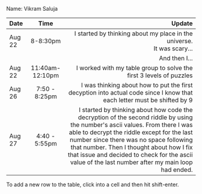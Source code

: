 Name: Vikram Saluja

| Date   |      Time       |                                                                                                                                                                                                                                                                                                                                                                   Update |
|:-------|:---------------:|-------------------------------------------------------------------------------------------------------------------------------------------------------------------------------------------------------------------------------------------------------------------------------------------------------------------------------------------------------------------------:|
| Aug 22 |    8-8:30pm     |                                                                                                                                                                                                                                                                                                I started by thinking about my place in the universe.<br/>It was scary... |
|        |                 |                                                                                                                                                                                                                                                                                                                                                            And then I... |
| Aug 22 | 11:40am-12:10pm |                                                                                                                                                                                                                                                                                                      I worked with my table group to solve the first 3 levels of puzzles |
| Aug 26 |  7:50 - 8:25pm  |                                                                                                                                                                                                                                                  I was thinking about how to put the first decyption into actual code since I know that each letter must be shifted by 9 |
| Aug 27 |  4:40 - 5:55pm  | I started by thinking about how code the decryption of the second riddle by using the number's ascii values. From there I was able to decrypt the riddle except for the last number since there was no space following that number. Then I thought about how I fix that issue and decided to check for the ascii value of the last number after my main loop had ended.  |


To add a new row to the table, click into a cell and then hit shift-enter.